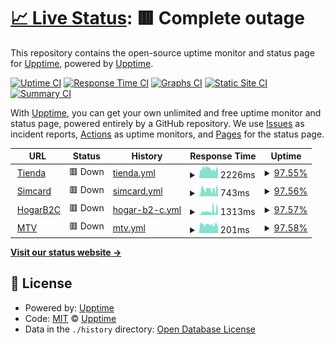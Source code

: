 # [📈 Live Status](https://demo.upptime.js.org): <!--live status--> **🟥 Complete outage**

This repository contains the open-source uptime monitor and status page for [Upptime](https://upptime.js.org), powered by [Upptime](https://github.com/upptime/upptime).

[![Uptime CI](https://github.com/galone/ecommerce/workflows/Uptime%20CI/badge.svg)](https://github.com/galone/ecommerce/actions?query=workflow%3A%22Uptime+CI%22)
[![Response Time CI](https://github.com/galone/ecommerce/workflows/Response%20Time%20CI/badge.svg)](https://github.com/galone/ecommerce/actions?query=workflow%3A%22Response+Time+CI%22)
[![Graphs CI](https://github.com/galone/ecommerce/workflows/Graphs%20CI/badge.svg)](https://github.com/galone/ecommerce/actions?query=workflow%3A%22Graphs+CI%22)
[![Static Site CI](https://github.com/galone/ecommerce/workflows/Static%20Site%20CI/badge.svg)](https://github.com/galone/ecommerce/actions?query=workflow%3A%22Static+Site+CI%22)
[![Summary CI](https://github.com/galone/ecommerce/workflows/Summary%20CI/badge.svg)](https://github.com/galone/ecommerce/actions?query=workflow%3A%22Summary+CI%22)

With [Upptime](https://upptime.js.org), you can get your own unlimited and free uptime monitor and status page, powered entirely by a GitHub repository. We use [Issues](https://github.com/upptime/upptime/issues) as incident reports, [Actions](https://github.com/galone/ecommerce/actions) as uptime monitors, and [Pages](https://demo.upptime.js.org) for the status page.

<!--start: status pages-->
<!-- This summary is generated by Upptime (https://github.com/upptime/upptime) -->
<!-- Do not edit this manually, your changes will be overwritten -->
<!-- prettier-ignore -->
| URL | Status | History | Response Time | Uptime |
| --- | ------ | ------- | ------------- | ------ |
| <img alt="" src="https://favicons.githubusercontent.com/tienda.movistar.com.ar" height="13"> [Tienda](https://tienda.movistar.com.ar) | 🟥 Down | [tienda.yml](https://github.com/galone/ecommerce/commits/HEAD/history/tienda.yml) | <details><summary><img alt="Response time graph" src="./graphs/tienda/response-time-week.png" height="20"> 2226ms</summary><br><a href="https://galone.github.io/ecommerce/history/tienda"><img alt="Response time 2294" src="https://img.shields.io/endpoint?url=https%3A%2F%2Fraw.githubusercontent.com%2Fgalone%2Fecommerce%2FHEAD%2Fapi%2Ftienda%2Fresponse-time.json"></a><br><a href="https://galone.github.io/ecommerce/history/tienda"><img alt="24-hour response time 2072" src="https://img.shields.io/endpoint?url=https%3A%2F%2Fraw.githubusercontent.com%2Fgalone%2Fecommerce%2FHEAD%2Fapi%2Ftienda%2Fresponse-time-day.json"></a><br><a href="https://galone.github.io/ecommerce/history/tienda"><img alt="7-day response time 2226" src="https://img.shields.io/endpoint?url=https%3A%2F%2Fraw.githubusercontent.com%2Fgalone%2Fecommerce%2FHEAD%2Fapi%2Ftienda%2Fresponse-time-week.json"></a><br><a href="https://galone.github.io/ecommerce/history/tienda"><img alt="30-day response time 2294" src="https://img.shields.io/endpoint?url=https%3A%2F%2Fraw.githubusercontent.com%2Fgalone%2Fecommerce%2FHEAD%2Fapi%2Ftienda%2Fresponse-time-month.json"></a><br><a href="https://galone.github.io/ecommerce/history/tienda"><img alt="1-year response time 2294" src="https://img.shields.io/endpoint?url=https%3A%2F%2Fraw.githubusercontent.com%2Fgalone%2Fecommerce%2FHEAD%2Fapi%2Ftienda%2Fresponse-time-year.json"></a></details> | <details><summary><a href="https://galone.github.io/ecommerce/history/tienda">97.55%</a></summary><a href="https://galone.github.io/ecommerce/history/tienda"><img alt="All-time uptime 93.55%" src="https://img.shields.io/endpoint?url=https%3A%2F%2Fraw.githubusercontent.com%2Fgalone%2Fecommerce%2FHEAD%2Fapi%2Ftienda%2Fuptime.json"></a><br><a href="https://galone.github.io/ecommerce/history/tienda"><img alt="24-hour uptime 98.40%" src="https://img.shields.io/endpoint?url=https%3A%2F%2Fraw.githubusercontent.com%2Fgalone%2Fecommerce%2FHEAD%2Fapi%2Ftienda%2Fuptime-day.json"></a><br><a href="https://galone.github.io/ecommerce/history/tienda"><img alt="7-day uptime 97.55%" src="https://img.shields.io/endpoint?url=https%3A%2F%2Fraw.githubusercontent.com%2Fgalone%2Fecommerce%2FHEAD%2Fapi%2Ftienda%2Fuptime-week.json"></a><br><a href="https://galone.github.io/ecommerce/history/tienda"><img alt="30-day uptime 93.55%" src="https://img.shields.io/endpoint?url=https%3A%2F%2Fraw.githubusercontent.com%2Fgalone%2Fecommerce%2FHEAD%2Fapi%2Ftienda%2Fuptime-month.json"></a><br><a href="https://galone.github.io/ecommerce/history/tienda"><img alt="1-year uptime 93.55%" src="https://img.shields.io/endpoint?url=https%3A%2F%2Fraw.githubusercontent.com%2Fgalone%2Fecommerce%2FHEAD%2Fapi%2Ftienda%2Fuptime-year.json"></a></details>
| <img alt="" src="https://favicons.githubusercontent.com/tienda.movistar.com.ar" height="13"> [Simcard](https://tienda.movistar.com.ar/simcard) | 🟥 Down | [simcard.yml](https://github.com/galone/ecommerce/commits/HEAD/history/simcard.yml) | <details><summary><img alt="Response time graph" src="./graphs/simcard/response-time-week.png" height="20"> 743ms</summary><br><a href="https://galone.github.io/ecommerce/history/simcard"><img alt="Response time 709" src="https://img.shields.io/endpoint?url=https%3A%2F%2Fraw.githubusercontent.com%2Fgalone%2Fecommerce%2FHEAD%2Fapi%2Fsimcard%2Fresponse-time.json"></a><br><a href="https://galone.github.io/ecommerce/history/simcard"><img alt="24-hour response time 712" src="https://img.shields.io/endpoint?url=https%3A%2F%2Fraw.githubusercontent.com%2Fgalone%2Fecommerce%2FHEAD%2Fapi%2Fsimcard%2Fresponse-time-day.json"></a><br><a href="https://galone.github.io/ecommerce/history/simcard"><img alt="7-day response time 743" src="https://img.shields.io/endpoint?url=https%3A%2F%2Fraw.githubusercontent.com%2Fgalone%2Fecommerce%2FHEAD%2Fapi%2Fsimcard%2Fresponse-time-week.json"></a><br><a href="https://galone.github.io/ecommerce/history/simcard"><img alt="30-day response time 709" src="https://img.shields.io/endpoint?url=https%3A%2F%2Fraw.githubusercontent.com%2Fgalone%2Fecommerce%2FHEAD%2Fapi%2Fsimcard%2Fresponse-time-month.json"></a><br><a href="https://galone.github.io/ecommerce/history/simcard"><img alt="1-year response time 709" src="https://img.shields.io/endpoint?url=https%3A%2F%2Fraw.githubusercontent.com%2Fgalone%2Fecommerce%2FHEAD%2Fapi%2Fsimcard%2Fresponse-time-year.json"></a></details> | <details><summary><a href="https://galone.github.io/ecommerce/history/simcard">97.56%</a></summary><a href="https://galone.github.io/ecommerce/history/simcard"><img alt="All-time uptime 93.57%" src="https://img.shields.io/endpoint?url=https%3A%2F%2Fraw.githubusercontent.com%2Fgalone%2Fecommerce%2FHEAD%2Fapi%2Fsimcard%2Fuptime.json"></a><br><a href="https://galone.github.io/ecommerce/history/simcard"><img alt="24-hour uptime 98.44%" src="https://img.shields.io/endpoint?url=https%3A%2F%2Fraw.githubusercontent.com%2Fgalone%2Fecommerce%2FHEAD%2Fapi%2Fsimcard%2Fuptime-day.json"></a><br><a href="https://galone.github.io/ecommerce/history/simcard"><img alt="7-day uptime 97.56%" src="https://img.shields.io/endpoint?url=https%3A%2F%2Fraw.githubusercontent.com%2Fgalone%2Fecommerce%2FHEAD%2Fapi%2Fsimcard%2Fuptime-week.json"></a><br><a href="https://galone.github.io/ecommerce/history/simcard"><img alt="30-day uptime 93.57%" src="https://img.shields.io/endpoint?url=https%3A%2F%2Fraw.githubusercontent.com%2Fgalone%2Fecommerce%2FHEAD%2Fapi%2Fsimcard%2Fuptime-month.json"></a><br><a href="https://galone.github.io/ecommerce/history/simcard"><img alt="1-year uptime 93.57%" src="https://img.shields.io/endpoint?url=https%3A%2F%2Fraw.githubusercontent.com%2Fgalone%2Fecommerce%2FHEAD%2Fapi%2Fsimcard%2Fuptime-year.json"></a></details>
| <img alt="" src="https://favicons.githubusercontent.com/tienda.movistar.com.ar" height="13"> [HogarB2C](https://tienda.movistar.com.ar/hogarinternet) | 🟥 Down | [hogar-b2-c.yml](https://github.com/galone/ecommerce/commits/HEAD/history/hogar-b2-c.yml) | <details><summary><img alt="Response time graph" src="./graphs/hogar-b2-c/response-time-week.png" height="20"> 1313ms</summary><br><a href="https://galone.github.io/ecommerce/history/hogar-b2-c"><img alt="Response time 1205" src="https://img.shields.io/endpoint?url=https%3A%2F%2Fraw.githubusercontent.com%2Fgalone%2Fecommerce%2FHEAD%2Fapi%2Fhogar-b2-c%2Fresponse-time.json"></a><br><a href="https://galone.github.io/ecommerce/history/hogar-b2-c"><img alt="24-hour response time 1670" src="https://img.shields.io/endpoint?url=https%3A%2F%2Fraw.githubusercontent.com%2Fgalone%2Fecommerce%2FHEAD%2Fapi%2Fhogar-b2-c%2Fresponse-time-day.json"></a><br><a href="https://galone.github.io/ecommerce/history/hogar-b2-c"><img alt="7-day response time 1313" src="https://img.shields.io/endpoint?url=https%3A%2F%2Fraw.githubusercontent.com%2Fgalone%2Fecommerce%2FHEAD%2Fapi%2Fhogar-b2-c%2Fresponse-time-week.json"></a><br><a href="https://galone.github.io/ecommerce/history/hogar-b2-c"><img alt="30-day response time 1205" src="https://img.shields.io/endpoint?url=https%3A%2F%2Fraw.githubusercontent.com%2Fgalone%2Fecommerce%2FHEAD%2Fapi%2Fhogar-b2-c%2Fresponse-time-month.json"></a><br><a href="https://galone.github.io/ecommerce/history/hogar-b2-c"><img alt="1-year response time 1205" src="https://img.shields.io/endpoint?url=https%3A%2F%2Fraw.githubusercontent.com%2Fgalone%2Fecommerce%2FHEAD%2Fapi%2Fhogar-b2-c%2Fresponse-time-year.json"></a></details> | <details><summary><a href="https://galone.github.io/ecommerce/history/hogar-b2-c">97.57%</a></summary><a href="https://galone.github.io/ecommerce/history/hogar-b2-c"><img alt="All-time uptime 93.58%" src="https://img.shields.io/endpoint?url=https%3A%2F%2Fraw.githubusercontent.com%2Fgalone%2Fecommerce%2FHEAD%2Fapi%2Fhogar-b2-c%2Fuptime.json"></a><br><a href="https://galone.github.io/ecommerce/history/hogar-b2-c"><img alt="24-hour uptime 98.48%" src="https://img.shields.io/endpoint?url=https%3A%2F%2Fraw.githubusercontent.com%2Fgalone%2Fecommerce%2FHEAD%2Fapi%2Fhogar-b2-c%2Fuptime-day.json"></a><br><a href="https://galone.github.io/ecommerce/history/hogar-b2-c"><img alt="7-day uptime 97.57%" src="https://img.shields.io/endpoint?url=https%3A%2F%2Fraw.githubusercontent.com%2Fgalone%2Fecommerce%2FHEAD%2Fapi%2Fhogar-b2-c%2Fuptime-week.json"></a><br><a href="https://galone.github.io/ecommerce/history/hogar-b2-c"><img alt="30-day uptime 93.58%" src="https://img.shields.io/endpoint?url=https%3A%2F%2Fraw.githubusercontent.com%2Fgalone%2Fecommerce%2FHEAD%2Fapi%2Fhogar-b2-c%2Fuptime-month.json"></a><br><a href="https://galone.github.io/ecommerce/history/hogar-b2-c"><img alt="1-year uptime 93.58%" src="https://img.shields.io/endpoint?url=https%3A%2F%2Fraw.githubusercontent.com%2Fgalone%2Fecommerce%2FHEAD%2Fapi%2Fhogar-b2-c%2Fuptime-year.json"></a></details>
| <img alt="" src="https://favicons.githubusercontent.com/tienda.movistar.com.ar" height="13"> [MTV](https://tienda.movistar.com.ar/movistartv) | 🟥 Down | [mtv.yml](https://github.com/galone/ecommerce/commits/HEAD/history/mtv.yml) | <details><summary><img alt="Response time graph" src="./graphs/mtv/response-time-week.png" height="20"> 201ms</summary><br><a href="https://galone.github.io/ecommerce/history/mtv"><img alt="Response time 214" src="https://img.shields.io/endpoint?url=https%3A%2F%2Fraw.githubusercontent.com%2Fgalone%2Fecommerce%2FHEAD%2Fapi%2Fmtv%2Fresponse-time.json"></a><br><a href="https://galone.github.io/ecommerce/history/mtv"><img alt="24-hour response time 204" src="https://img.shields.io/endpoint?url=https%3A%2F%2Fraw.githubusercontent.com%2Fgalone%2Fecommerce%2FHEAD%2Fapi%2Fmtv%2Fresponse-time-day.json"></a><br><a href="https://galone.github.io/ecommerce/history/mtv"><img alt="7-day response time 201" src="https://img.shields.io/endpoint?url=https%3A%2F%2Fraw.githubusercontent.com%2Fgalone%2Fecommerce%2FHEAD%2Fapi%2Fmtv%2Fresponse-time-week.json"></a><br><a href="https://galone.github.io/ecommerce/history/mtv"><img alt="30-day response time 214" src="https://img.shields.io/endpoint?url=https%3A%2F%2Fraw.githubusercontent.com%2Fgalone%2Fecommerce%2FHEAD%2Fapi%2Fmtv%2Fresponse-time-month.json"></a><br><a href="https://galone.github.io/ecommerce/history/mtv"><img alt="1-year response time 214" src="https://img.shields.io/endpoint?url=https%3A%2F%2Fraw.githubusercontent.com%2Fgalone%2Fecommerce%2FHEAD%2Fapi%2Fmtv%2Fresponse-time-year.json"></a></details> | <details><summary><a href="https://galone.github.io/ecommerce/history/mtv">97.58%</a></summary><a href="https://galone.github.io/ecommerce/history/mtv"><img alt="All-time uptime 93.60%" src="https://img.shields.io/endpoint?url=https%3A%2F%2Fraw.githubusercontent.com%2Fgalone%2Fecommerce%2FHEAD%2Fapi%2Fmtv%2Fuptime.json"></a><br><a href="https://galone.github.io/ecommerce/history/mtv"><img alt="24-hour uptime 98.51%" src="https://img.shields.io/endpoint?url=https%3A%2F%2Fraw.githubusercontent.com%2Fgalone%2Fecommerce%2FHEAD%2Fapi%2Fmtv%2Fuptime-day.json"></a><br><a href="https://galone.github.io/ecommerce/history/mtv"><img alt="7-day uptime 97.58%" src="https://img.shields.io/endpoint?url=https%3A%2F%2Fraw.githubusercontent.com%2Fgalone%2Fecommerce%2FHEAD%2Fapi%2Fmtv%2Fuptime-week.json"></a><br><a href="https://galone.github.io/ecommerce/history/mtv"><img alt="30-day uptime 93.60%" src="https://img.shields.io/endpoint?url=https%3A%2F%2Fraw.githubusercontent.com%2Fgalone%2Fecommerce%2FHEAD%2Fapi%2Fmtv%2Fuptime-month.json"></a><br><a href="https://galone.github.io/ecommerce/history/mtv"><img alt="1-year uptime 93.60%" src="https://img.shields.io/endpoint?url=https%3A%2F%2Fraw.githubusercontent.com%2Fgalone%2Fecommerce%2FHEAD%2Fapi%2Fmtv%2Fuptime-year.json"></a></details>

<!--end: status pages-->

[**Visit our status website →**](https://demo.upptime.js.org)

## 📄 License

- Powered by: [Upptime](https://github.com/upptime/upptime)
- Code: [MIT](./LICENSE) © [Upptime](https://upptime.js.org)
- Data in the `./history` directory: [Open Database License](https://opendatacommons.org/licenses/odbl/1-0/)
